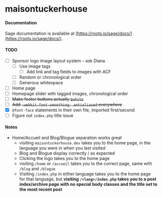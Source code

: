 # maisontuckerhouse

#### Documentation

Sage documentation is available at [https://roots.io/sage/docs/](https://roots.io/sage/docs/).

#### TODO

- [ ] Sponsor logo image layout system – ask Diana
  - [ ] Use image tags
    - [ ] Add link and tag fields to images with ACF
  - [ ] Random or chronological order
  - [ ] Generous whitespace
- [ ] Home page
- [ ] Homepage slider with tagged images, chronological order
- [ ] ~~Make footer buttons actually `$white`~~
- [ ] ~~Add `-webkit-font-smoothing: antialiased` *everywhere*~~
- [x] `@font-face` statements in their own file, imported first/second
- [ ] Figure out `index.php` title issue

#### Notes

- Home/Accueil and Blog/Blogue separation works great
  - visiting `maisontuckerhouse.dev` takes you to the home page, in the language you were in when you last visited
  - Blog and Blogue display correctly / as expected
  - Clicking the logo takes you to the home page
  - visiting `/home` or `/accueil` takes you to the correct page, same with `/blog` and `/blogue`
  - Visiting `/index.php` in either language takes you to the home page for that language, but **visiting `/<lang>/index.php` takes you to a post index/archive page with no special body classes and the title set to the most recent post**
